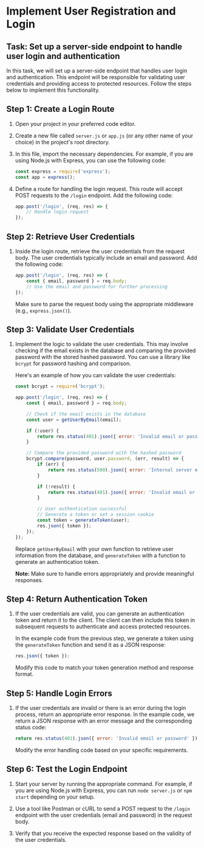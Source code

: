 #  Implement User Registration and Login

## Task: Set up a server-side endpoint to handle user login and authentication

In this task, we will set up a server-side endpoint that handles user login and authentication. This endpoint will be responsible for validating user credentials and providing access to protected resources. Follow the steps below to implement this functionality.

## Step 1: Create a Login Route

1. Open your project in your preferred code editor.

2. Create a new file called `server.js` or `app.js` (or any other name of your choice) in the project's root directory.

3. In this file, import the necessary dependencies. For example, if you are using Node.js with Express, you can use the following code:

   ```javascript
   const express = require('express');
   const app = express();
   ```

4. Define a route for handling the login request. This route will accept POST requests to the `/login` endpoint. Add the following code:

   ```javascript
   app.post('/login', (req, res) => {
       // Handle login request
   });
   ```

## Step 2: Retrieve User Credentials

1. Inside the login route, retrieve the user credentials from the request body. The user credentials typically include an email and password. Add the following code:

   ```javascript
   app.post('/login', (req, res) => {
       const { email, password } = req.body;
       // Use the email and password for further processing
   });
   ```

   Make sure to parse the request body using the appropriate middleware (e.g., `express.json()`).

## Step 3: Validate User Credentials

1. Implement the logic to validate the user credentials. This may involve checking if the email exists in the database and comparing the provided password with the stored hashed password. You can use a library like `bcrypt` for password hashing and comparison.

   Here's an example of how you can validate the user credentials:

   ```javascript
   const bcrypt = require('bcrypt');

   app.post('/login', (req, res) => {
       const { email, password } = req.body;

       // Check if the email exists in the database
       const user = getUserByEmail(email);

       if (!user) {
           return res.status(401).json({ error: 'Invalid email or password' });
       }

       // Compare the provided password with the hashed password
       bcrypt.compare(password, user.password, (err, result) => {
           if (err) {
               return res.status(500).json({ error: 'Internal server error' });
           }

           if (!result) {
               return res.status(401).json({ error: 'Invalid email or password' });
           }

           // User authentication successful
           // Generate a token or set a session cookie
           const token = generateToken(user);
           res.json({ token });
       });
   });
   ```

   Replace `getUserByEmail` with your own function to retrieve user information from the database, and `generateToken` with a function to generate an authentication token.

   **Note:** Make sure to handle errors appropriately and provide meaningful responses.

## Step 4: Return Authentication Token

1. If the user credentials are valid, you can generate an authentication token and return it to the client. The client can then include this token in subsequent requests to authenticate and access protected resources.

   In the example code from the previous step, we generate a token using the `generateToken` function and send it as a JSON response:

   ```javascript
   res.json({ token });
   ```

   Modify this code to match your token generation method and response format.

## Step 5: Handle Login Errors

1. If the user credentials are invalid or there is an error during the login process, return an appropriate error response. In the example code, we return a JSON response with an error message and the corresponding status code:

   ```javascript
   return res.status(401).json({ error: 'Invalid email or password' });
   ```

   Modify the error handling code based on your specific requirements.

## Step 6: Test the Login Endpoint

1. Start your server by running the appropriate command. For example, if you are using Node.js with Express, you can run `node server.js` or `npm start` depending on your setup.

2. Use a tool like Postman or cURL to send a POST request to the `/login` endpoint with the user credentials (email and password) in the request body.

3. Verify that you receive the expected response based on the validity of the user credentials.

